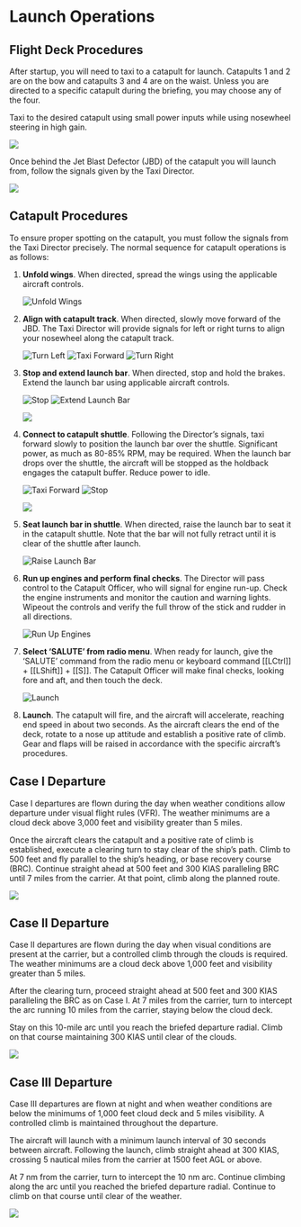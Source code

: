 # Launch Operations

## Flight Deck Procedures

After startup, you will need to taxi to a catapult for launch. Catapults 1 and 2 are on the bow and catapults 3 and
4 are on the waist. Unless you are directed to a specific catapult during the briefing, you may choose any of the
four.

Taxi to the desired catapult using small power inputs while using nosewheel steering in high gain.

![](img/sc--035-211-transp.png)


Once behind the Jet Blast Defector (JBD) of the catapult you will launch from, follow the signals given by the
Taxi Director.


![](img/sc--035-215.jpg)


## Catapult Procedures

To ensure proper spotting on the catapult, you must follow the signals from the Taxi Director precisely. The
normal sequence for catapult operations is as follows:

1. **Unfold wings**. When directed, spread the wings using the applicable aircraft controls.

    ![Unfold Wings](img/sc--036-219.jpg)

2. **Align with catapult track**. When directed, slowly move forward of the JBD. The Taxi Director will provide
signals for left or right turns to align your nosewheel along the catapult track.

    ![Turn Left](img/sc--036-223.jpg)
    ![Taxi Forward](img/sc--036-227.jpg)
    ![Turn Right](img/sc--036-231.jpg)

3. **Stop and extend launch bar**. When directed, stop and hold the brakes. Extend the launch bar using
applicable aircraft controls.

    ![Stop](img/sc--037-235.jpg)
    ![Extend Launch Bar](img/sc--037-239.jpg)

    ![](img/sc--037-243.jpg)

4. **Connect to catapult shuttle**. Following the Director’s signals, taxi forward slowly to position the launch bar
over the shuttle. Significant power, as much as 80-85% RPM, may be required. When the launch bar drops over
the shuttle, the aircraft will be stopped as the holdback engages the catapult buffer. Reduce power to idle.

    ![Taxi Forward](img/sc--038-247.jpg)
    ![Stop](img/sc--038-251.jpg)

    ![](img/sc--038-255.jpg)

5. **Seat launch bar in shuttle**. When directed, raise the launch bar to seat it in the catapult shuttle. Note that
the bar will not fully retract until it is clear of the shuttle after launch.

    ![Raise Launch Bar](img/sc--039-259.jpg)


6. **Run up engines and perform final checks**. The Director will pass control to the Catapult Officer, who will
signal for engine run-up. Check the engine instruments and monitor the caution and warning lights. Wipeout the
controls and verify the full throw of the stick and rudder in all directions.

    ![Run Up Engines](img/sc--039-263.jpg)

7. **Select ‘SALUTE’ from radio menu**. When ready for launch, give the ‘SALUTE’ command from the radio
menu or keyboard command [[LCtrl]] + [[LShift]] + [[S]]. The Catapult Officer will make final checks, looking fore and aft,
and then touch the deck.

    ![Launch](img/sc--040-267.jpg)


8. **Launch**. The catapult will fire, and the aircraft will accelerate, reaching end speed in about two seconds. As
the aircraft clears the end of the deck, rotate to a nose up attitude and establish a positive rate of climb. Gear
and flaps will be raised in accordance with the specific aircraft’s procedures.

## Case I Departure

Case I departures are flown during the day when weather conditions allow departure under visual flight rules
(VFR). The weather minimums are a cloud deck above 3,000 feet and visibility greater than 5 miles.

Once the aircraft clears the catapult and a positive rate of climb is established, execute a clearing turn to stay
clear of the ship’s path. Climb to 500 feet and fly parallel to the ship’s heading, or base recovery course (BRC).
Continue straight ahead at 500 feet and 300 KIAS paralleling BRC until 7 miles from the carrier. At that point,
climb along the planned route.


![](img/sc--041-269-transp.png)


## Case II Departure

Case II departures are flown during the day when visual conditions are present at the carrier, but a controlled
climb through the clouds is required. The weather minimums are a cloud deck above 1,000 feet and visibility
greater than 5 miles.

After the clearing turn, proceed straight ahead at 500 feet and 300 KIAS paralleling the BRC as on Case I. At 7
miles from the carrier, turn to intercept the arc running 10 miles from the carrier, staying below the cloud deck.

Stay on this 10-mile arc until you reach the briefed departure radial. Climb on that course maintaining 300 KIAS
until clear of the clouds.


![](img/sc--042-271.png)


## Case III Departure

Case III departures are flown at night and when weather conditions are below the minimums of 1,000 feet cloud
deck and 5 miles visibility. A controlled climb is maintained throughout the departure.

The aircraft will launch with a minimum launch interval of 30 seconds between aircraft. Following the launch,
climb straight ahead at 300 KIAS, crossing 5 nautical miles from the carrier at 1500 feet AGL or above.

At 7 nm from the carrier, turn to intercept the 10 nm arc. Continue climbing along the arc until you reached the
briefed departure radial. Continue to climb on that course until clear of the weather.


![](img/sc--043-273.png)


